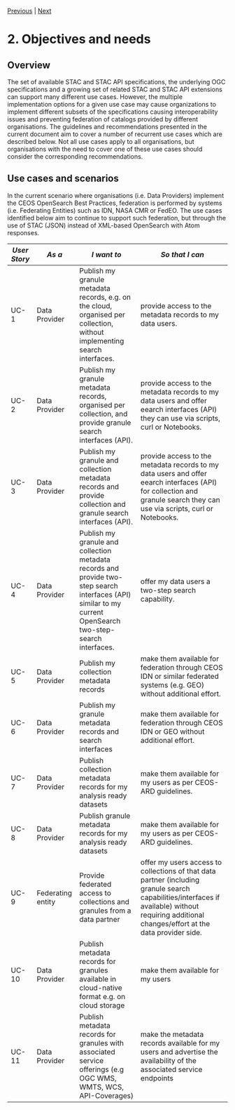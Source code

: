 [Previous](1-introduction.md) | [Next](3-granule-catalogs.md)
# 2. Objectives and needs

[//]: # (similar as Service Discovery Best Practice chapter )

## Overview

The set of available STAC and STAC API specifications, the underlying OGC specifications and a growing set of related STAC and STAC API extensions can support many different use cases.  However, the multiple implementation options for a given use case may cause organizations to implement different subsets of the specifications causing interoperability issues and preventing federation of catalogs provided by different organisations.  The guidelines and recommendations presented in the current document aim to cover a number of recurrent use cases which are described below.  Not all use cases apply to all organisations, but organisations with the need to cover one of these use cases should consider the corresponding recommendations. 

## Use cases and scenarios

In the current scenario where organisations (i.e. Data Providers) implement the CEOS OpenSearch Best Practices, federation is performed by systems (i.e. Federating Entities) such as IDN, NASA CMR or FedEO. The use cases identified below aim to continue to support such federation, but through the use of STAC (JSON) instead of XML-based OpenSearch with Atom responses. 

| *User Story*  | *As a* | *I want to* | *So that I can* | 
| --------       | ------- | ------- |  ------- | 
|  UC-1   |  Data Provider  |  Publish my granule metadata records, e.g. on the cloud, organised per collection, without implementing search interfaces.  |   provide access to the metadata records to my data users.  |
|  UC-2   |  Data Provider  |  Publish my granule metadata records, organised per collection, and provide granule search interfaces (API).  |   provide access to the metadata records to my data users and offer eearch interfaces (API) they can use via scripts, curl or Notebooks.  |
|  UC-3   |  Data Provider  |  Publish my granule and collection metadata records and provide collection and granule search interfaces (API).  |   provide access to the metadata records to my data users and offer eearch interfaces (API) for collection and granule search they can use via scripts, curl or Notebooks.  |
|  UC-4   |  Data Provider  |  Publish my granule and collection metadata records and provide two-step search interfaces (API) similar to my current OpenSearch two-step-search interfaces.  |   offer my data users a two-step search capability.  |
|  UC-5   |  Data Provider  |  Publish my collection metadata records |  make them available for federation through CEOS IDN or similar federated systems (e.g. GEO) without additional effort.  |
|  UC-6   |  Data Provider  |  Publish my granule metadata records and search interfaces |  make them available for federation through CEOS IDN or GEO without additional effort.  |
|  UC-7   |  Data Provider  |  Publish collection metadata records for my analysis ready datasets |  make them available for my users as per CEOS-ARD guidelines.  |
|  UC-8   |  Data Provider  |  Publish granule metadata records for my analysis ready datasets |  make them available for my users as per CEOS-ARD guidelines.  |
|  UC-9   |  Federating entity  |  Provide federated access to collections and granules from a data partner  |  offer my users access to collections of that data partner (including granule search capabilities/interfaces if available) without requiring additional changes/effort at the data provider side.  |
|  UC-10   |  Data Provider  |  Publish metadata records for granules available in cloud-native format e.g. on cloud storage |  make them available for my users   |
|  UC-11   |  Data Provider  |  Publish metadata records for granules with associated service offerings (e.g OGC WMS, WMTS, WCS, API-Coverages) |  make the metadata records available for my users and advertise the availability of the associated service endpoints |

